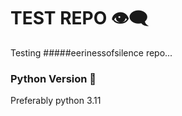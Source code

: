# TEST REPO 👁‍🗨
Testing #####eerinessofsilence repo... 

### Python Version 🐍
Preferably python 3.11